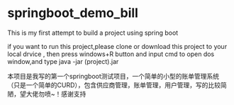 # springboot_demo_bill
This is my first attempt to build a project using spring boot

if you want to run this project,please clone or download this project to your local drvice
, then press windows+R button and input cmd to open dos window,and type java -jar (project).jar

本项目是我写的第一个springboot测试项目，一个简单的小型的账单管理系统（只是一个简单的CURD），包含供应商管理，账单管理，用户管理，写的比较简陋，望大佬勿喷~！感谢支持
